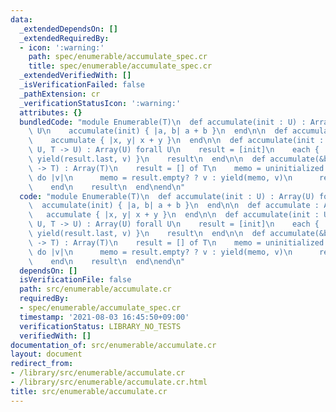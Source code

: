 ```yaml
---
data:
  _extendedDependsOn: []
  _extendedRequiredBy:
  - icon: ':warning:'
    path: spec/enumerable/accumulate_spec.cr
    title: spec/enumerable/accumulate_spec.cr
  _extendedVerifiedWith: []
  _isVerificationFailed: false
  _pathExtension: cr
  _verificationStatusIcon: ':warning:'
  attributes: {}
  bundledCode: "module Enumerable(T)\n  def accumulate(init : U) : Array(U) forall\
    \ U\n    accumulate(init) { |a, b| a + b }\n  end\n\n  def accumulate : Array(T)\n\
    \    accumulate { |x, y| x + y }\n  end\n\n  def accumulate(init : U, &block :\
    \ U, T -> U) : Array(U) forall U\n    result = [init]\n    each { |v| result <<\
    \ yield(result.last, v) }\n    result\n  end\n\n  def accumulate(&block : T, T\
    \ -> T) : Array(T)\n    result = [] of T\n    memo = uninitialized T\n    each\
    \ do |v|\n      memo = result.empty? ? v : yield(memo, v)\n      result << memo\n\
    \    end\n    result\n  end\nend\n"
  code: "module Enumerable(T)\n  def accumulate(init : U) : Array(U) forall U\n  \
    \  accumulate(init) { |a, b| a + b }\n  end\n\n  def accumulate : Array(T)\n \
    \   accumulate { |x, y| x + y }\n  end\n\n  def accumulate(init : U, &block :\
    \ U, T -> U) : Array(U) forall U\n    result = [init]\n    each { |v| result <<\
    \ yield(result.last, v) }\n    result\n  end\n\n  def accumulate(&block : T, T\
    \ -> T) : Array(T)\n    result = [] of T\n    memo = uninitialized T\n    each\
    \ do |v|\n      memo = result.empty? ? v : yield(memo, v)\n      result << memo\n\
    \    end\n    result\n  end\nend\n"
  dependsOn: []
  isVerificationFile: false
  path: src/enumerable/accumulate.cr
  requiredBy:
  - spec/enumerable/accumulate_spec.cr
  timestamp: '2021-08-03 16:45:50+09:00'
  verificationStatus: LIBRARY_NO_TESTS
  verifiedWith: []
documentation_of: src/enumerable/accumulate.cr
layout: document
redirect_from:
- /library/src/enumerable/accumulate.cr
- /library/src/enumerable/accumulate.cr.html
title: src/enumerable/accumulate.cr
---
```

